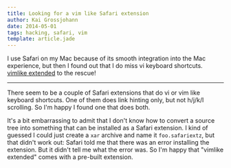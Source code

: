 ```yaml
---
title: Looking for a vim like Safari extension
author: Kai Grossjohann
date: 2014-05-01
tags: hacking, safari, vim
template: article.jade
---
```


I use Safari on my Mac because of its smooth integration into the Mac
experience, but then I found out that I do miss vi keyboard shortcuts.
[vimlike extended](https://github.com/sethfowler/vimlike-extended) to the
rescue!

---

There seem to be a couple of Safari extensions that do vi or vim like
keyboard shortcuts.  One of them does link hinting only, but not h/j/k/l
scrolling.  So I'm happy I found one that does both.

It's a bit embarrassing to admit that I don't know how to convert a source
tree into something that can be installed as a Safari extension.  I kind of
guessed I could just create a `xar` archive and name it `foo.safariextz`,
but that didn't work out: Safari told me  that there was an error installing
the extension.  But it didn't tell me what the error was.  So I'm happy that
"vimlike extended" comes with  a pre-built extension.

